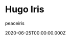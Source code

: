 ---
title: Hugo Iris
github: https://github.com/peaceiris/hugo-theme-iris
demo: https://hugothemeiris.peaceiris.app
author: peaceiris
date: 2020-06-25T00:00:00.000Z
ssg:
  - Hugo
cms:
  - NetlifyCMS
css:
  - Bulma
category:
  - Blog
  - Portfolio
description: This theme is a lightweight and dark theme for a blog or a portfolio
draft: false
publish_date: '2018-07-28T14:56:18Z'
update_date: '2023-01-20T15:11:50Z'
github_star: 58
github_fork: 18
---